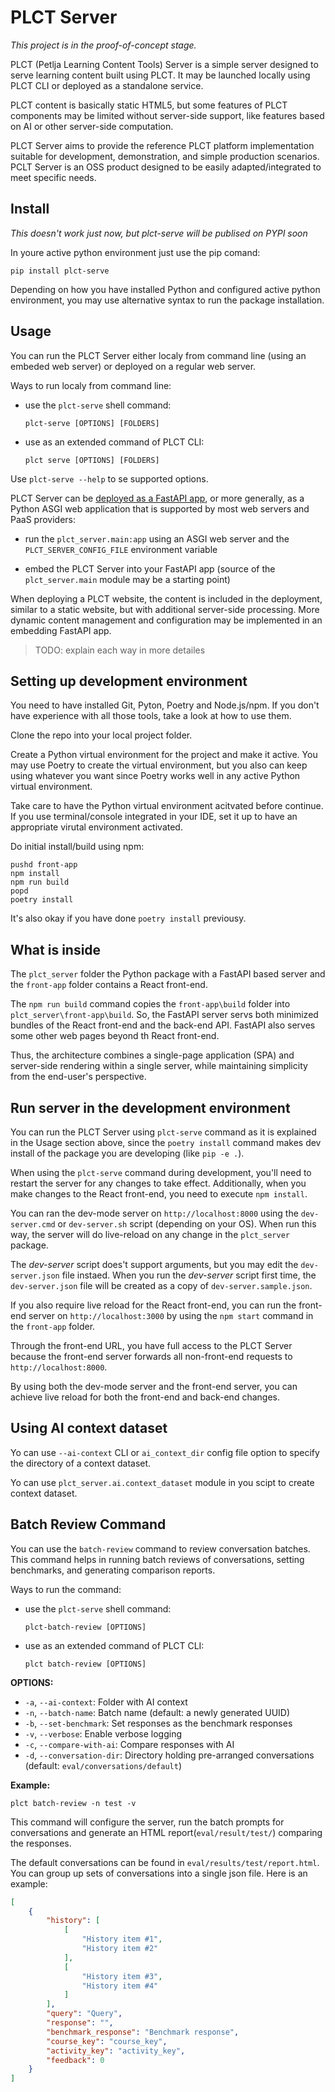 # PLCT Server

*This project is in the proof-of-concept stage.*

PLCT (Petlja Learning Content Tools) Server is a simple server designed to serve learning content built using PLCT. It may be launched locally using PLCT CLI or deployed as a standalone service. 

PLCT content is basically static HTML5, but some features of PLCT components may be limited without server-side support, like features based on AI or other server-side computation.

PLCT Server aims to provide the reference PLCT platform implementation suitable for development, demonstration, and simple production scenarios. PCLT Server is an OSS product designed to be easily adapted/integrated to meet specific needs.

## Install

*This doesn't work just now, but plct-serve will be publised on PYPI soon*

In youre active python environment just use the pip comand:

```
pip install plct-serve
```

Depending on how you have installed Python and configured active python environment, you may use alternative syntax to run the package installation.

## Usage

You can run the PLCT Server either localy from command line (using an embeded web server) or deployed on a regular web server.

Ways to run localy from command line:
- use the `plct-serve` shell command:  
  ```
  plct-serve [OPTIONS] [FOLDERS]
  ```
- use as an extended command of PLCT CLI:  
  ```
  plct serve [OPTIONS] [FOLDERS]
  ```

Use `plct-serve --help` to se supported options.

PLCT Server can be [deployed as a FastAPI app](https://fastapi.tiangolo.com/deployment/), or more generally, as a Python ASGI web application that is supported by most web servers and PaaS providers:
- run the `plct_server.main:app` using an ASGI web server and the `PLCT_SERVER_CONFIG_FILE` environment variable

- embed the PLCT Server into your FastAPI app (source of the `plct_server.main` module may be a starting point)

When deploying a PLCT website, the content is included in the deployment, similar to a static website, but with additional server-side processing. More dynamic content management and configuration may be implemented in an embedding FastAPI app.

> TODO: explain each way in more detailes

## Setting up development environment

You need to have installed Git, Pyton, Poetry and Node.js/npm. If you don't have experience with all those tools, take a look at how to use them.

Clone the repo into your local project folder.

Create a Python virtual environment for the project and make it active. You may use Poetry to create the virtual environment, but you also can keep using whatever you want since Poetry works well in any active Python virtual environment.

Take care to have the Python virtual environment acitvated before continue. If you use terminal/console integrated in your IDE, set it up to have an appropriate virutal environment activated.

Do initial install/build using npm:

```
pushd front-app
npm install
npm run build
popd
poetry install
```

It's also okay if you have done `poetry install` previousy.

## What is inside

The `plct_server` folder the Python package with a FastAPI based server and the `front-app` folder contains a React front-end. 

The `npm run build` command copies the `front-app\build` folder into `plct_server\front-app\build`. So, the FastAPI server servs both minimized bundles of the React front-end and the back-end API. FastAPI also serves some other web pages beyond th React front-end. 

Thus, the architecture combines a single-page application (SPA) and server-side rendering within a single server, while maintaining simplicity from the end-user's perspective.

## Run server in the development environment

You can run the PLCT Server using `plct-serve` command as it is explained in the Usage section above, since the `poetry install` command makes dev install of the package you are developing (like `pip -e .`).

When using the `plct-serve` command during development, you'll need to restart the server for any changes to take effect. Additionally, when you make changes to the React front-end, you need to execute `npm install`.

You can ran the dev-mode server on `http://localhost:8000` using the `dev-server.cmd` or `dev-server.sh` script (depending on your OS). When run this way, the server will do live-reload on any change in the `plct_server` package.

The *dev-server* script does't support arguments, but you may edit the `dev-server.json` file instaed. When you run the *dev-server* script first time, the `dev-server.json` file will be created as a copy of `dev-server.sample.json`.

If you also require live reload for the React front-end, you can run the front-end server on `http://localhost:3000` by using the `npm start` command in the `front-app` folder.

Through the front-end URL, you have full access to the PLCT Server because the front-end server forwards all non-front-end requests to `http://localhost:8000`.

By using both the dev-mode server and the front-end server, you can achieve live reload for both the front-end and back-end changes.

## Using AI context dataset

Yo can use `--ai-context` CLI or `ai_context_dir` config file option to specify the directory of a context dataset.

Yo can use `plct_server.ai.context_dataset` module in you scipt to create context dataset. 

## Batch Review Command

You can use the `batch-review` command to review conversation batches. This command helps in running batch reviews of conversations, setting benchmarks, and generating comparison reports.

Ways to run the command:
- use the `plct-serve` shell command:  
  ```
  plct-batch-review [OPTIONS]
  ```
- use as an extended command of PLCT CLI:  
  ```
  plct batch-review [OPTIONS]
  ```



**OPTIONS:**
- `-a`, `--ai-context`: Folder with AI context
- `-n`, `--batch-name`: Batch name (default: a newly generated UUID)
- `-b`, `--set-benchmark`: Set responses as the benchmark responses
- `-v`, `--verbose`: Enable verbose logging
- `-c`, `--compare-with-ai`: Compare responses with AI
- `-d`, `--conversation-dir`: Directory holding pre-arranged conversations (default: `eval/conversations/default`)

**Example:**

```
plct batch-review -n test -v
```


This command will configure the server, run the batch prompts for conversations and generate an HTML report(`eval/result/test/`) comparing the responses.

The default conversations can be found in `eval/results/test/report.html`. You can group up sets of conversations into a single json file. Here is an example:

```json
[
	{
		"history": [
			[
				"History item #1",
				"History item #2"
			],
            [
				"History item #3",
				"History item #4"
            ]
		],
		"query": "Query",
		"response": "",
		"benchmark_response": "Benchmark response",
		"course_key": "course_key",
		"activity_key": "activity_key",
		"feedback": 0
	}
]
```